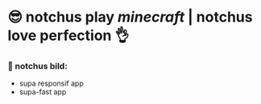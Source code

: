 # 😎 notchus play <i>minecraft</i> | notchus love perfection 👌

### 😬 notchus bild:
<ul>
  <li>supa responsif app</li>
  <li>supa-fast app</li>
</ul>
